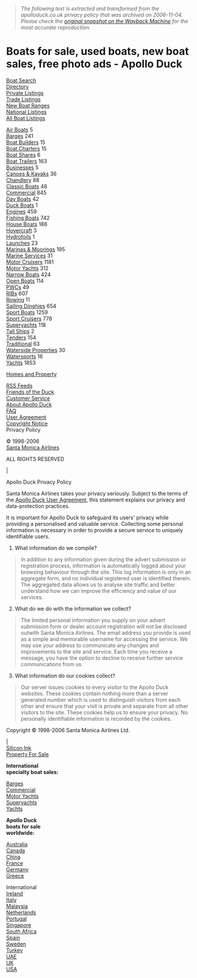 > *The following text is extracted and transformed from the apolloduck.co.uk privacy policy that was archived on 2006-11-04. Please check the [original snapshot on the Wayback Machine](https://web.archive.org/web/20061104195931id_/http%3A//www.apolloduck.com/legal/privacy.phtml) for the most accurate reproduction.*

# Boats for sale, used boats, new boat sales, free photo ads - Apollo Duck

[Boat Search](http://www.apolloduck.com/search.phtml)   
[Directory](http://www.apolloduck.com/directory.phtml)  
[Private Listings](http://www.apolloduck.com/private.phtml)  
[Trade Listings](http://www.apolloduck.com/trade.phtml)  
[New Boat Ranges](http://www.apolloduck.com/new/index.phtml)  
[National Listings](http://www.apolloduck.com/regions.phtml)  
[All Boat Listings](http://www.apolloduck.com/listings.phtml)

[Air Boats](http://www.apolloduck.com/listings.phtml?cid=349) 5  
[Barges](http://barges.apolloduck.com/) 241  
[Boat Builders](http://www.apolloduck.com/listings.phtml?cid=14) 15  
[Boat Charters](http://www.apolloduck.com/listings.phtml?cid=165) 15  
[Boat Shares](http://www.apolloduck.com/listings.phtml?cid=378) 6  
[Boat Trailers](http://www.apolloduck.com/listings.phtml?cid=373) 163  
[Businesses](http://www.apolloduck.com/listings.phtml?cid=379) 5  
[Canoes & Kayaks](http://www.apolloduck.com/listings.phtml?cid=9) 36  
[Chandlery](http://www.apolloduck.com/listings.phtml?cid=12) 88  
[Classic Boats](http://www.apolloduck.com/listings.phtml?cid=352) 48  
[Commercial](http://commercial.apolloduck.com/) 845  
[Day Boats](http://www.apolloduck.com/listings.phtml?cid=356) 42  
[Duck Boats](http://www.apolloduck.com/listings.phtml?cid=85) 1  
[Engines](http://www.apolloduck.com/listings.phtml?cid=10) 459  
[Fishing Boats](http://www.apolloduck.com/listings.phtml?cid=86) 742  
[House Boats](http://www.apolloduck.com/listings.phtml?cid=81) 186  
[Hovercraft](http://www.apolloduck.com/listings.phtml?cid=361) 3  
[Hydrofoils](http://www.apolloduck.com/listings.phtml?cid=371) 1  
[Launches](http://www.apolloduck.com/listings.phtml?cid=36) 23  
[Marinas & Moorings](http://www.apolloduck.com/listings.phtml?cid=16) 195  
[Marine Services](http://www.apolloduck.com/listings.phtml?cid=15) 31  
[Motor Cruisers](http://www.apolloduck.com/listings.phtml?cid=1) 1181  
[Motor Yachts](http://motoryachts.apolloduck.com/) 312  
[Narrow Boats](http://www.apolloduck.com/listings.phtml?cid=140) 424  
[Open Boats](http://www.apolloduck.com/listings.phtml?cid=8) 114  
[PWCs](http://www.apolloduck.com/listings.phtml?cid=11) 49  
[RIBs](http://www.apolloduck.com/listings.phtml?cid=138) 607  
[Rowing](http://www.apolloduck.com/listings.phtml?cid=364) 11  
[Sailing Dinghies](http://www.apolloduck.com/listings.phtml?cid=7) 654  
[Sport Boats](http://www.apolloduck.com/listings.phtml?cid=197) 1259  
[Sport Cruisers](http://www.apolloduck.com/listings.phtml?cid=142) 778  
[Superyachts](http://superyachts.apolloduck.com/) 118  
[Tall Ships](http://www.apolloduck.com/listings.phtml?cid=347) 2  
[Tenders](http://www.apolloduck.com/listings.phtml?cid=6) 154  
[Traditional](http://www.apolloduck.com/listings.phtml?cid=5) 63  
[Waterside Properties](http://www.apolloduck.com/listings.phtml?cid=17) 30  
[Watersports](http://www.apolloduck.com/listings.phtml?cid=13) 16  
[Yachts](http://yachts.apolloduck.com/) 1853  


[Homes and Property](http://www.siliconink.com/)  


[RSS Feeds](http://www.apolloduck.com/rss.phtml)  
[Friends of the Duck](http://www.apolloduck.com/friends.phtml)  
[Customer Service](http://www.apolloduck.com/service/index.phtml)  
[About Apollo Duck](http://www.apolloduck.com/apollo.duck.phtml)  
[FAQ](http://www.apolloduck.com/faq.phtml)  
[User Agreement](http://www.apolloduck.com/legal/index.phtml)  
[Copyright Notice](http://www.apolloduck.com/legal/copyright.phtml)  
Privacy Policy  


© 1998-2006  
[ Santa Monica Airlines](http://www.santamonicaairlines.com/)

ALL RIGHTS RESERVED

| 

Apollo Duck Privacy Policy

Santa Monica Airlines takes your privacy seriously. Subject to the terms of the [Apollo Duck User Agreement](https://web.archive.org/legal/index.phtml), this statement explains our privacy and data-protection practices. 

It is important for Apollo Duck to safeguard its users' privacy while providing a personalised and valuable service. Collecting some personal information is necessary in order to provide a secure service to uniquely identifiable users. 

  1. What information do we compile?

> In addition to any information given during the advert submission or registration process, information is automatically logged about your browsing behaviour through the site. This log information is only in an aggregate form, and no individual registered user is identified therein. The aggregated data allows us to analyse site traffic and better understand how we can improve the efficiency and value of our services. 

  2. What do we do with the information we collect?

> The limited personal information you supply on your advert submission form or dealer account registration will not be disclosed outwith Santa Monica Airlines. The email address you provide is used as a simple and memorable username for accessing the service. We may use your address to communicate any changes and improvements to the site and service. Each time you receive a message, you have the option to decline to receive further service communications from us. 

  3. What information do our cookies collect?

> Our server issues cookies to every visitor to the Apollo Duck websites. These cookies contain nothing more than a server generated number which is used to distinguish visitors from each other and ensure that your visit is private and separate from all other visitors to the site. These cookies help us to ensure your privacy. No personally identifiable information is recorded by the cookies. 




Copyright © 1998-2006 Santa Monica Airlines Ltd. 

|  [ ](http://www.siliconink.com/)  
[Silicon Ink  
Property For Sale](http://www.siliconink.com/)

**International  
specialty boat sales:**

[Barges](http://barges.apolloduck.com/)  
[Commercial](http://commercial.apolloduck.com/)  
[Motor Yachts](http://motoryachts.apolloduck.com/)  
[Superyachts](http://superyachts.apolloduck.com/)  
[Yachts](http://yachts.apolloduck.com/)

**Apollo Duck  
boats for sale  
worldwide:**

[Australia](http://au.apolloduck.com/)  
[Canada](http://ca.apolloduck.com/)  
[China](http://cn.apolloduck.com/)  
[France](http://fr.apolloduck.com/)  
[Germany](http://de.apolloduck.com/)  
[Greece](http://gr.apolloduck.com/)

International  
[Ireland](http://www.apolloduck.ie/)  
[Italy](http://it.apolloduck.com/)  
[Malaysia](http://my.apolloduck.com/)  
[Netherlands](http://nl.apolloduck.com/)  
[Portugal](http://pt.apolloduck.com/)  
[Singapore](http://sg.apolloduck.com/)  
[South Africa](http://za.apolloduck.com/)  
[Spain](http://es.apolloduck.com/)  
[Sweden](http://se.apolloduck.com/)  
[Turkey](http://tr.apolloduck.com/)  
[UAE](http://www.apolloduck.ae/)  
[UK](http://www.apolloduck.co.uk/)  
[USA](http://us.apolloduck.com/)  

